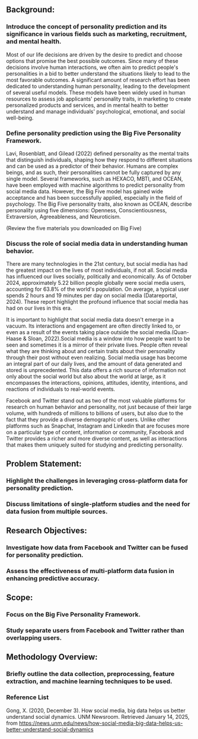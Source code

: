 

## Background:

### Introduce the concept of personality prediction and its significance in various fields such as marketing, recruitment, and mental health.

Most of our life decisions are driven by the desire to predict and choose options that promise the best possible outcomes. Since many of these decisions involve human interactions, we often aim to predict people's personalities in a bid to better understand the situations likely to lead to the most favorable outcomes. A significant amount of research effort has been dedicated to understanding human personality, leading to the development of several useful models. These models have been widely used in human resources to assess job applicants' personality traits, in marketing to create personalized products and services, and in mental health to better understand and manage individuals' psychological, emotional, and social well-being.


### Define personality prediction using the Big Five Personality Framework.

Lavi, Rosenblatt, and Gilead (2022) defined personality as the mental traits that distinguish individuals, shaping how they respond to different situations and can be used as a predictor of their behavior. Humans are complex beings, and as such, their personalities cannot be fully captured by any single model. Several frameworks, such as HEXACO, MBTI, and OCEAN, have been employed with machine algorithms to predict personality from social media data. However, the Big Five model has gained wide acceptance and has been successfully applied, especially in the field of psychology. The Big Five personality traits, also known as OCEAN, describe personality using five dimensions: Openness, Conscientiousness, Extraversion, Agreeableness, and Neuroticism.

(Review the five materials you downloaded on Big Five)

### Discuss the role of social media data in understanding human behavior.

There are many technologies in the 21st century, but social media has had the greatest impact on the lives of most individuals, if not all. Social media has influenced our lives socially, politically and economically. As of October 2024, approximately 5.22 billion people globally were social media users, accounting for 63.8% of the world's population. On average, a typical user spends 2 hours and 19 minutes per day on social media (Datareportal, 2024). These report highlight the profound influence that social media has had on our lives in this era.

It is important to highlight that social media data doesn't emerge in a vacuum. Its interactions and engagement are often directly linked to, or even as a result of the events taking place outside the social media.(Quan-Haase & Sloan, 2022).Social media is a window into how people want to be seen and sometimes it is a mirror of their private lives. People often reveal what they are thinking about and certain traits about their personality through their post without even realizing. Social media usage has become an integral part of our daily lives, and the amount of data generated and stored is unprecedented. This data offers a rich source of information not only about the social world but also about the world at large, as it encompasses the interactions, opinions, attitudes, identity, intentions, and reactions of individuals to real-world events.

Facebook and Twitter stand out as two of the most valuable platforms for research on human behavior and personality, not just because of their large volume, with hundreds of millions to billions of users, but also due to the fact that they provide a diverse demographic of users. Unlike other platforms such as Snapchat, Instagram and Linkedin that are focuses more on a particular type of content, information or community, Facebook and Twitter provides a richer and more diverse content, as well as interactions that makes them uniquely suited for studying and predicting personality.
## Problem Statement:

### Highlight the challenges in leveraging cross-platform data for personality prediction. 

### Discuss limitations of single-platform studies and the need for data fusion from multiple sources.



## Research Objectives:

### Investigate how data from Facebook and Twitter can be fused for personality prediction.

### Assess the effectiveness of multi-platform data fusion in enhancing predictive accuracy.


## Scope:

### Focus on the Big Five Personality Framework.

### Study separate users from Facebook and Twitter rather than overlapping users.


## Methodology Overview:

### Briefly outline the data collection, preprocessing, feature extraction, and machine learning techniques to be used.
 

### Reference List

Gong, X. (2020, December 3). How social media, big data helps us better understand social dynamics. UNM Newsroom. Retrieved January 14, 2025, from https://news.unm.edu/news/how-social-media-big-data-helps-us-better-understand-social-dynamics




